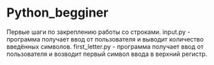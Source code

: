 # Python_begginer
Первые шаги по закреплению работы со строками.
input.py - программа получает ввод от пользователя и выводит количество введённых символов.
first_letter.py - программа получает ввод от пользователя и возводит первый символ ввода в верхний регистр.
